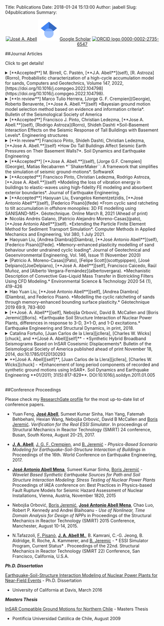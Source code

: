 Title: Publications
Date: 2018-01-24 15:13:00
Author: jaabell
Slug: 04publications
Summary:

<center>
<a title="José A. Abell" href="https://www.researchgate.net/profile/Jose_Abell/"><img src="https://www.researchgate.net/images/public/profile_share_badge.png" alt="José A. Abell" /></a>
<a href="https://scholar.google.com/citations?user=mcmCTfQAAAAJ&hl=en"><img height="70px" src="/images/other/gscholar.png" alt="José A. Abell" />Google Scholar</a>
<a href="https://orcid.org/0000-0002-2735-6547">
<img alt="ORCID logo" src="https://www.dropbox.com/s/c0o23zsp78k54i9/orcid_16x16.gif?raw=1" width="16" height="16" />
0000-0002-2735-6547
</a>
</center>

##Journal Articles

Click to get details!




<!---------------------------------------------------------------- 
Paper14
------------------------------------------------------------------>

<details markdown="1">
<summary markdown="1"> [**Accepted**] 
M. Birrell, C. Pastén, [**J.A. Abell**](self), [R. Astroza](Rorro), Probabilistic characterization of a high-cycle accumulation model for sands, Computers and Geotechnics, Volume 147, 2022, [https://doi.org/10.1016/j.compgeo.2022.104798](https://doi.org/10.1016/j.compgeo.2022.104798).
</summary>


####Abstract

![Fig 1](https://www.dropbox.com/s/cvjj5elggsv71kq/fig1.jpg?raw=1)

{! content/abstracts/paper14-abstract.md !}

![Fig 2](https://www.dropbox.com/s/sxq7w3qg55ew6ka/fig2.jpg?raw=1)


[PDF] [BLOG]

</details>



<!---------------------------------------------------------------- 
Paper13
------------------------------------------------------------------>

<details markdown="1">
<summary markdown="1"> [**In review**] 
Marco Tulio Herrera, [Jorge G. F. Crempien](Georgie), Roberto Benavente, [**Jose A. Abell.**](self) *Bayesian ground motion model selection method based on evidence and information criteria*. Bulletin of the Seismological Society of America
</summary>

![Fig 1](https://www.dropbox.com/s/pov2nm3rtm1ame9/fig1.png?raw=1)

####Abstract

{! content/abstracts/paper13-abstract.md !}

[PDF] [BLOG]

</details>



<!---------------------------------------------------------------- 
Paper12
------------------------------------------------------------------>

<details markdown="1">
<summary markdown="1"> [**Accepted**] 
Francisco J. Pinto, Christian Ledezma, [**Jose A. Abell.**](self), [Rodrigo Astroza](Rorro), Shideh Dashti *Soil-Basement Interaction Effects on the Seismic Response of Tall Buildings with Basement Levels*. Engineering structures
</summary>

![Fig 1](https://www.dropbox.com/s/y7aczbgu4xxoy6g/fig1.png?raw=1)

####Abstract

{! content/abstracts/paper12-abstract.md !}

[PDF] [BLOG]

</details>



<!---------------------------------------------------------------- 
Paper11
------------------------------------------------------------------>

<details markdown="1">
<summary markdown="1"> [**In review**] 
Francisco Pinto, Shideh Dashti, Christian Ledezma, [**Jose A. Abell.**](self)
*How Do Tall Buildings Affect Seismic Earth Pressures on Their Basement Walls?*. Soil Dynamics and Earthquake Engineering
</summary>

![Fig 1](![Fig 1](https://www.dropbox.com/s/qi1wfe4qzbknv76/fig1.png?raw=1)


####Abstract

{! content/abstracts/paper11-abstract.md !}

[PDF] [BLOG]

</details>



<!---------------------------------------------------------------- 
Paper10
------------------------------------------------------------------>

<details markdown="1">
<summary markdown="1"> [**Accepted**] 
[**Jose A. Abell.**](self), [Jorge G.F. Crempien](Georgie), Matías Recabarren
*``ShakerMaker``: A framework that simplifies the simulation of seismic ground-motions*. SoftwareX
</summary>

![Fig 1](https://www.dropbox.com/s/v7ylof57q5ritmy/fig1.png?raw=1)

####Abstract

{! content/abstracts/paper10-abstract.md !}

[PDF] [BLOG]

</details>



<!---------------------------------------------------------------- 
Paper09
------------------------------------------------------------------>

<details markdown="1">
<summary markdown="1"> [**Accepted**] 
Francisco Pinto, Christian Ledezma, Rodrigo Astroza, [**Jose A. Abell.**](self)
*Modeling the loss of vibration energy in buildings to elastic-waves using high-fidelity FE modeling and absorbent exterior boundaries*. Journal of Earthquake Engineering. 
</summary>

![Fig 1](https://www.dropbox.com/s/h3w5ghavuftxtb4/fig1.png?raw=1)
![Fig 2](https://www.dropbox.com/s/2lix2nezgxjmn1i/fig2.png?raw=1)

####Abstract

{! content/abstracts/paper09-abstract.md !}

[PDF] [BLOG]

</details>


<!---------------------------------------------------------------- 
Paper08
------------------------------------------------------------------>

<details markdown="1">
<summary markdown="1"> [**Accepted**] 
Haoyuan Liu, Evangelos Kementzetzidis, [**José Antonio Abell**](self), [Federico Pisanò](fede)
*From cyclic sand ratcheting to tilt accumulation in offshore monopiles: 3D FE modelling using SANISAND-MS*. Géotechnique. Online March 8, 2021 (Ahead of print)
</summary>

![Fig 1](https://www.dropbox.com/s/dfyutj7p9fejzuc/fig.png?raw=1)

####Abstract

{! content/abstracts/paper09-abstract.md !}


[PDF] [BLOG]

</details>


<!-- ![Fig 1](https://www.dropbox.com/s/hwvo1eu292lgjgo/Fig1.png?raw=1) -->
<!-- {! content/abstracts/paper08-abstract.md !} -->

<!---------------------------------------------------------------- 
Paper07
------------------------------------------------------------------>

<details markdown="1">
<summary markdown="1">
Nicolás Andrés Galano, [Patricio Alejandro Moreno-Casas](pato), [**Jose Antonio Abell**](self). *Extending the Particle Finite Element Method for Sediment Transport Simulation*. Computer Methods in Applied Mechanics and Engineering, Vol 380, 1 July 2021. 
</summary>

![Fig 1](https://www.dropbox.com/s/hwvo1eu292lgjgo/Fig1.png?raw=1)

####Abstract

{! content/abstracts/paper07-abstract.md !}

[PDF] [BLOG]

</details>


<!---------------------------------------------------------------- 
Paper06
------------------------------------------------------------------>

<details markdown="1">
<summary markdown="1"> 
 Haoyuan Liu, [Andrea Diambra](Diambra), [**José Antonio Abell**](self), [Federico Pisanò][Fede]. *Memory-enhanced plasticity modelling of sand behaviour under undrained cyclic loading*. Journal of Geotechnical and Geoenvironmental Engineering, Vol. 146, Issue 11 (November 2020)
</summary>

####Abstract

{! content/abstracts/paper06-abstract.md !}

[[PDF]](https://www.researchgate.net/publication/344014750_Memory-Enhanced_Plasticity_Modeling_of_Sand_Behavior_under_Undrained_Cyclic_Loading) [BLOG]


</details>


<!---------------------------------------------------------------- 
Paper05
------------------------------------------------------------------>

<details markdown="1">
<summary markdown="1"> 
 [Patricio A. Moreno-Casas](Pato), [Felipe Scott](scottypippen), [José Delpiano](JoeDelpiano), [**José A. Abell**][self], Francisco Caicedo, Raúl Muñoz, and [Alberto Vergara-Fernández](albertovergara). *Mechanistic Description of Convective Gas–Liquid Mass Transfer in Biotrickling Filters Using CFD Modeling.* Environmental Science & Technology 2020 54 (1), 419-426
</summary>

![Fig 1](https://www.dropbox.com/s/d1n9ckosxi0cfvl/fig1.png?raw=1)

####Abstract

{! content/abstracts/paper05-abstract.md !}

[[PDF](https://www.researchgate.net/publication/337698382_Mechanistic_Description_of_Convective_Gas-Liquid_Mass_Transfer_in_Biotrickling_Filters_Using_CFD_Modeling)] [BLOG]


</details>


<!---------------------------------------------------------------- 
Paper04
------------------------------------------------------------------>

<details markdown="1">
<summary markdown="1"> 
 Hao Yuan Liu, [**José Antonio Abell**][self], [Andrea Diambra](Diambra), and Federico Pisanò. *Modelling the cyclic ratcheting of sands through memory-enhanced bounding surface plasticity.* Géotechnique 2019 69:9, 783-800
</summary>

![Fig 1](https://www.dropbox.com/s/clz3s9odnbze3xg/fig2-response.png?raw=1)

####Abstract

{! content/abstracts/paper04-abstract.md !}

[[PDF](https://www.researchgate.net/publication/328211282_Modelling_the_cyclic_ratcheting_of_sands_through_memory-enhanced_bounding_surface_plasticity)]
[[BLOG]({filename}../posts/Publications/paper04-modelling-the-cyclic-ratcheting-of-sands-through-memory-enhanced-bounding-surface-plasticity.rst)]

</details>


<!---------------------------------------------------------------- 
Paper03
------------------------------------------------------------------>


<details markdown="1">
<summary markdown="1"> 
 [**José. A. Abell**][self], Nebojša Orbović, David B. McCallen and [Boris Jeremić][Boris]. *Earthquake Soil Structure Interaction of Nuclear Power Plants, differences in response to 3-D, 3×1-D, and 1-D excitations.* Earthquake Engineering and Structural Dynamics, in print, 2018.
</summary>

![Fig 1](https://www.dropbox.com/s/sxthk6218su7ajt/fig5-reduced.png?raw=1)

{! content/abstracts/paper03-abstract.md !}

[[PDF](https://www.researchgate.net/publication/323417515_Earthquake_soil-structure_interaction_of_nuclear_power_plants_differences_in_response_to_3-D_3_1-D_and_1-D_excitations)]
[[BLOG]({filename}../posts/Publications/paper03-earthquake-soil-structure-interaction-of-nuclear-power-plants-differences-in-response-to-3-d-3-1-d-and-1-d-excitations.md)]

</details>


<!---------------------------------------------------------------- 
Paper02
------------------------------------------------------------------>

<details markdown="1">
<summary markdown="1"> 
 Catalina Fortuño, [Juan Carlos de la Llera][jcllera], [Charles W. Wicks][chuck], and **[José A. Abell][self]** - *Synthetic Hybrid Broadband Seismograms Based on InSAR Coseismic Displacements*. Bulletin of the Seismological Society of America published ahead of print November 18, 2014, doi:10.1785/0120130293
</summary>

![Fig 1](https://www.dropbox.com/s/e01a725qraknovc/fig-1.png?raw=1)
![Fig 2](https://www.dropbox.com/s/yknqfvy8ztqnbyl/fig-2.png?raw=1)

####Abstract



{! content/abstracts/paper02-abstract.md !}

[[PDF](https://www.researchgate.net/publication/271386799_Synthetic_Hybrid_Broadband_Seismograms_Based_on_InSAR_Coseismic_Displacements)]
[[BLOG]]


</details>



<!---------------------------------------------------------------- 
Paper01
------------------------------------------------------------------>
<details markdown="1">
<summary markdown="1"> 
 **[José A. Abell][self]**, [Juan Carlos de la Llera][jcllera], [Charles W. Wicks][chuck] - *Enhancement of long period components of recorded and synthetic ground motions using InSAR*. Soil Dynamics and Earthquake Engineering **01/2011; 31(5):817-829**. DOI:10.1016/j.soildyn.2011.01.005
</summary>

![Fig 1](https://www.dropbox.com/s/pvouvs9lggmepmi/fig-1.png?raw=1)
![Fig 2](https://www.dropbox.com/s/9ts6lp2dkxwzx14/fig-2.png?raw=1)
![Fig 3](https://www.dropbox.com/s/8fvwddy2cfoq5ia/fig-3.png?raw=1)

####Abstract


{! content/abstracts/paper01-abstract.md !}

[[PDF](https://www.researchgate.net/publication/251544639_Enhancement_of_long_period_components_of_recorded_and_synthetic_ground_motions_using_InSAR)]
[[BLOG]]



</details>



<br>

##Conference Proceedings

Please check my [ResearchGate profile](https://www.researchgate.net/profile/Jose_Abell) for the most up-to-date list of conference papers. 

- Yuan Feng, [**José Abell**][self], Sumeet Kumar Sinha, Han Yang, Fatemah Behbehani, Hexian Wang, Nebojša Orbović, David B McCallen and [Boris Jeremić][Boris]. *Verification for the Real ESSI Simulator*. In proceedings of Structural Mechanics in Reactor Technology (SMiRT) 24 conference, Busan, South Korea, August 20-25, 2017.

- [**J. A. Abell**][self], [J. G. F. Crempien](Georgie), and [B. Jeremić][Boris] - *Physics-Based Scenario Modeling for Earthquake-Soil-Structure Interaction of Buildings* in Proceedings of the 16th. World Conference on Earthquake Engineering, 2017.

-  [**José Antonio Abell Mena**][self], Sumeet Kumar Sinha, [Boris Jeremić][Boris] - *Wavelet Based Synthetic Earthquake Sources for Path and Soil Structure Interaction Modeling: Stress Testing of Nuclear Power Plants* Proceedings of IAEA conference on: Best Practices in Physics-based Fault Rupture Models for Seismic Hazard Assessment of Nuclear Installations, Vienna, Austria, November 1820, 2015


- Nebojša Orbović, [Boris Jeremić][Boris], [**José Antonio Abell Mena**][self], Chao Luo, Robert P. Kennedy and Andrei Blaihoanu - *Use of Nonlinear, Time Domain Analysis for Design of NPPs* in Proceedings of the Structural Mechanics in Reactor Technology (SMiRT) 2015 Conference, Manchester, August 10-14, 2015.

-   N.Tafazzoli, [F. Pisanò][Fede], [**J. A. Abell M.**][self], B. Kamrani, C.-G. Jeong, B. Aldridge, R. Roche, A. Kammerer, and [B. Jeremic][Boris] - * ESSI Simulator Program, Current Status* . Proceedings of the 22nd. Structural Mechanics in Reactor Technology (SMiRT 22) Conference, San Francisco, California, U.S.A. 

***Ph.D. Dissertation***

[Earthquake-Soil-Structure Interaction Modeling of Nuclear Power Plants for Near-Field Events](phdthesis) - Ph.D. Dissertation
- University of California at Davis, March 2016

***Masters Thesis***

[InSAR Compatible Ground Motions for Northern Chile](msthesis)  - Masters Thesis
- Pontificia Universidad Católica de Chile, August 2009


  [self]: https://www.researchgate.net/researcher/2024071206_Jose_A_Abell/
  [jcllera]: https://www.researchgate.net/researcher/58984602_Juan_Carlos_de_la_Llera/
  [chuck]: https://www.researchgate.net/researcher/2023911886_Charles_W_Wicks/
  [msthesis]: https://www.google.com/url?sa=t&rct=j&q=&esrc=s&source=web&cd=1&ved=0CDEQFjAA&url=http%3A%2F%2Frepositorio.uc.cl%2Fxmlui%2Fbitstream%2Fhandle%2F123456789%2F1361%2F530502.pdf%3Fsequence%3D1&ei=ml5DUpydEYrsiQLwkYCgBQ&usg=AFQjCNFeYk9L7MuTKpYj0U1Qu9Kg4hY7Ww&sig2=qjOobpxRQuOcvlljvLmOxg
  [phdthesis]: https://www.dropbox.com/s/bgnqt9wj0nm8ru4/Abell%20-%202016%20-%20Earthquake-Soil-Structure%20Interaction%20Modeling%20of%20Nuclear%20Power%20Plants%20for%20Near-Field%20Events.pdf?dl=0
  [Fede]: https://online-learning.tudelft.nl/instructors/federico-pisano/
  [Boris]: http://sokocalo.engr.ucdavis.edu/~jeremic/Bib_WWW.html
  [Diambra]: http://www.bristol.ac.uk/engineering/people/andrea-diambra/
  [Pato]: https://ing.uandes.cl/academicos/moreno-patricio/
  [JoeDelpiano]: https://ing.uandes.cl/academicos/delpiano-jose-francisco/
  [scottypippen]: https://ing.uandes.cl/academicos/scott-felipe/
  [albertovergara]: https://ing.uandes.cl/academicos/vergara-fernandez-alberto/
  [Georgie]: https://www.ing.uc.cl/academicos-e-investigadores/jorge-gustavo-federico-crempien-de-la-carrera/
  [Rorro]: www.rastroza.com
